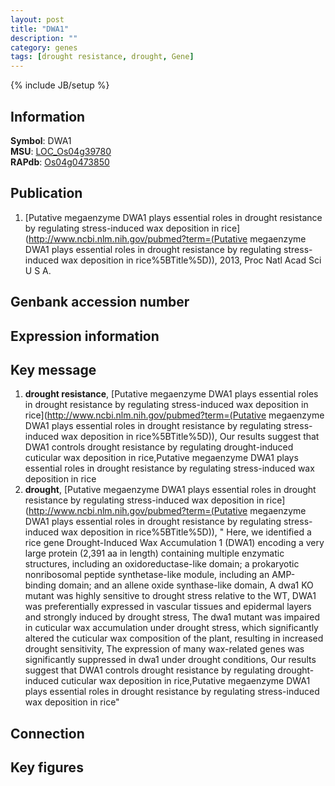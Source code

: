 ```yaml
---
layout: post
title: "DWA1"
description: ""
category: genes
tags: [drought resistance, drought, Gene]
---
```

{% include JB/setup %}

## Information
__Symbol__: DWA1  
__MSU__: [LOC_Os04g39780](http://rice.plantbiology.msu.edu/cgi-bin/ORF_infopage.cgi?orf=LOC_Os04g39780)  
__RAPdb__: [Os04g0473850](http://rapdb.dna.affrc.go.jp/viewer/gbrowse_details/irgsp1?name=Os04g0473850)  

## Publication
1. [Putative megaenzyme DWA1 plays essential roles in drought resistance by regulating stress-induced wax deposition in rice](http://www.ncbi.nlm.nih.gov/pubmed?term=(Putative megaenzyme DWA1 plays essential roles in drought resistance by regulating stress-induced wax deposition in rice%5BTitle%5D)), 2013, Proc Natl Acad Sci U S A.

## Genbank accession number

## Expression information

## Key message
1. __drought resistance__, [Putative megaenzyme DWA1 plays essential roles in drought resistance by regulating stress-induced wax deposition in rice](http://www.ncbi.nlm.nih.gov/pubmed?term=(Putative megaenzyme DWA1 plays essential roles in drought resistance by regulating stress-induced wax deposition in rice%5BTitle%5D)),  Our results suggest that DWA1 controls drought resistance by regulating drought-induced cuticular wax deposition in rice,Putative megaenzyme DWA1 plays essential roles in drought resistance by regulating stress-induced wax deposition in rice
2. __drought__, [Putative megaenzyme DWA1 plays essential roles in drought resistance by regulating stress-induced wax deposition in rice](http://www.ncbi.nlm.nih.gov/pubmed?term=(Putative megaenzyme DWA1 plays essential roles in drought resistance by regulating stress-induced wax deposition in rice%5BTitle%5D)), " Here, we identified a rice gene Drought-Induced Wax Accumulation 1 (DWA1) encoding a very large protein (2,391 aa in length) containing multiple enzymatic structures, including an oxidoreductase-like domain; a prokaryotic nonribosomal peptide synthetase-like module, including an AMP-binding domain; and an allene oxide synthase-like domain, A dwa1 KO mutant was highly sensitive to drought stress relative to the WT, DWA1 was preferentially expressed in vascular tissues and epidermal layers and strongly induced by drought stress, The dwa1 mutant was impaired in cuticular wax accumulation under drought stress, which significantly altered the cuticular wax composition of the plant, resulting in increased drought sensitivity, The expression of many wax-related genes was significantly suppressed in dwa1 under drought conditions, Our results suggest that DWA1 controls drought resistance by regulating drought-induced cuticular wax deposition in rice,Putative megaenzyme DWA1 plays essential roles in drought resistance by regulating stress-induced wax deposition in rice"

## Connection

## Key figures


